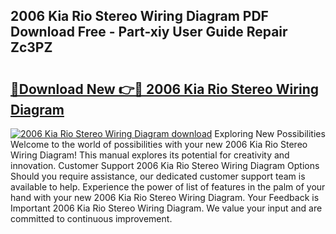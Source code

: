 ## 2006 Kia Rio Stereo Wiring Diagram PDF Download Free - Part-xiy User Guide Repair Zc3PZ

# <h2><a href="http://dfp91f.blite.top/?on=2006+Kia+Rio+Stereo+Wiring+Diagram">🔗Download New 👉🔴 2006 Kia Rio Stereo Wiring Diagram</a></h2>

[![2006 Kia Rio Stereo Wiring Diagram download](https://i.imgur.com/lujVjoI.png)](http://dfp91f.blite.top/?on=2006+Kia+Rio+Stereo+Wiring+Diagram)
Exploring New Possibilities Welcome to the world of possibilities with your new 2006 Kia Rio Stereo Wiring Diagram! This manual explores its potential for creativity and innovation. Customer Support 2006 Kia Rio Stereo Wiring Diagram Options Should you require assistance, our dedicated customer support team is available to help. Experience the power of list of features in the palm of your hand with your new 2006 Kia Rio Stereo Wiring Diagram. Your Feedback is Important 2006 Kia Rio Stereo Wiring Diagram. We value your input and are committed to continuous improvement.
